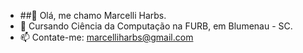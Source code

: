 - ##👋 Olá, me chamo Marcelli Harbs.
- 🌱 Cursando Ciência da Computação na FURB, em Blumenau - SC.
- 📫 Contate-me: marcelliharbs@gmail.com

<!---
marcelliharbs/marcelliharbs is a ✨ special ✨ repository because its `README.md` (this file) appears on your GitHub profile.
You can click the Preview link to take a look at your changes.
--->
